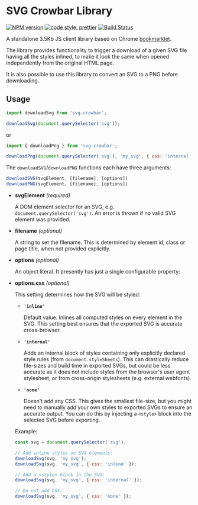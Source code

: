 # SVG Crowbar Library
[![NPM version](https://img.shields.io/npm/v/svg-crowbar.svg)](https://www.npmjs.com/package/svg-crowbar)
[![code style: prettier](https://img.shields.io/badge/code_style-prettier-ff69b4.svg?style=flat-square)](https://github.com/prettier/prettier)
[![Build Status](https://travis-ci.com/cy6erskunk/svg-crowbar.svg?branch=master)](https://travis-ci.com/cy6erskunk/svg-crowbar)

A standalone 3.5Kb JS client library based on Chrome [bookmarklet](https://nytimes.github.io/svg-crowbar/).

The library provides functionality to trigger a download of a given SVG file having all the styles inlined,
to make it look the same when opened independently from the original HTML page.

It is also possible to use this library to convert an SVG to a PNG before downloading.

## Usage
```javascript
import downloadSvg from 'svg-crowbar';

downloadSvg(document.querySelector('svg'));
```    
or
```javascript
import { downloadPng } from 'svg-crowbar';

downloadPng(document.querySelector('svg'), 'my_svg', { css: 'internal' });
```

The `downloadSVG`/`downloadPNG` functions each have three arguments:

```javascript
downloadSVG(svgElement, [filename], [options])
downloadPNG(svgElement, [filename], [options])
```

- **svgElement** *(required)*
  
  A DOM element selector for an SVG, e.g. `document.querySelector('svg')`. An error is thrown if no valid SVG element was provided.

- **filename** *(optional)*

  A string to set the filename. This is determined by element id, class or page title, when not provided explicitly.

- **options** *(optional)*

  An object literal. It presently has just a single configurable property:

- **options.css** *(optional)*

  This setting determines how the SVG will be styled:

  - **`'inline'`**

    Default value. Inlines all computed styles on every element in the SVG. This setting best ensures that the exported SVG is accurate cross-browser.

  - **`'internal'`**

    Adds an internal block of styles containing only explicitly declared style rules (from `document.styleSheets`). This can drastically reduce file-sizes and build time in exported SVGs, but could be less accurate as it does not include styles from the browser's user agent stylesheet, or from cross-origin stylesheets (e.g. external webfonts).

  - **`'none'`**

    Doesn't add any CSS. This gives the smallest file-size, but you might need to manually add your own styles to exported SVGs to ensure an accurate output. You can do this by injecting a `<style>` block into the selected SVG before exporting.

  Example:
  ```javascript
  const svg = document.querySelector('svg');

  // Add inline styles on SVG elements:
  downloadSvg(svg, 'my_svg'); 
  downloadSvg(svg, 'my_svg', { css: 'inline' });

  // Add a <style> block in the SVG:
  downloadSvg(svg, 'my_svg', { css: 'internal' });

  // Do not add CSS:
  downloadSvg(svg, 'my_svg', { css: 'none' });
  ```